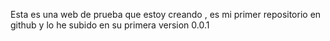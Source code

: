 Esta es una web de prueba que estoy creando , es mi primer repositorio en github y lo he subido en su primera version 0.0.1
